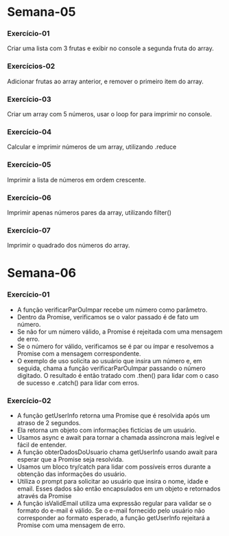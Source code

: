 # Semana-05
### Exercício-01
<p>Criar uma lista com 3 frutas e exibir no console a segunda fruta do array.</p>

### Exercícios-02
<p>Adicionar frutas ao array anterior, e remover o primeiro item do array.</p>

### Exercício-03
<p>Criar um array com 5 números, usar o loop for para imprimir no console.</p>

### Exercício-04
<p>Calcular e imprimir números de um array, utilizando .reduce</p>

### Exercício-05
<p>Imprimir a lista de números em ordem crescente.</p>

### Exercício-06
<p>Imprimir apenas números pares da array, utilizando filter()</p>

### Exercício-07
<p>Imprimir o quadrado dos números do array. </p>

# Semana-06
### Exercício-01
<ul>
  <li>A função verificarParOuImpar recebe um número como parâmetro.</li>
  <li>Dentro da Promise, verificamos se o valor passado é de fato um número.</li>
  <li>Se não for um número válido, a Promise é rejeitada com uma mensagem de erro.</li>
  <li>Se o número for válido, verificamos se é par ou ímpar e resolvemos a Promise com a mensagem correspondente.</li>
  <li>O exemplo de uso solicita ao usuário que insira um número e, em seguida, chama a função verificarParOuImpar 
    passando o número digitado. O resultado é então tratado com .then() para lidar com o caso de sucesso e .catch() 
    para lidar com erros.</li>
</ul>

### Exercício-02
<ul>
  <li>A função getUserInfo retorna uma Promise que é resolvida após um atraso de 2 segundos.</li>
  <li>Ela retorna um objeto com informações fictícias de um usuário.</li>
  <li>Usamos async e await para tornar a chamada assíncrona mais legível e fácil de entender.</li>
  <li>A função obterDadosDoUsuario chama getUserInfo usando await para esperar que a Promise seja resolvida.</li>
  <li>Usamos um bloco try/catch para lidar com possíveis erros durante a obtenção das informações do usuário.</li>
  <li>Utiliza o prompt para solicitar ao usuário que insira o nome, idade e email. Esses dados são então encapsulados em um objeto e retornados através da Promise</li>
  <li>A função isValidEmail utiliza uma expressão regular para validar se o formato do e-mail é válido. Se o e-mail fornecido pelo usuário não corresponder ao formato esperado, a função getUserInfo rejeitará a Promise com uma mensagem de erro.</li>
</ul>
